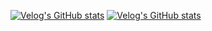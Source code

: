 [![Velog's GitHub stats](https://velog-readme-stats.vercel.app/api/badge?name=xodms1701)](https://velog.io/@xodms1701) 
[![Velog's GitHub stats](https://velog-readme-stats.vercel.app/api?name=xodms1701)](https://velog.io/@xodms1701)

